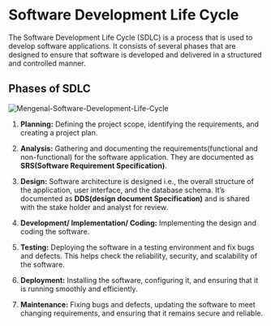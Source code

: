 # Software Development Life Cycle
The Software Development Life Cycle (SDLC) is a process that is used to develop software applications. It consists of several phases that are designed to ensure that software is developed and delivered in a structured and controlled manner. 

## Phases of SDLC

![Mengenal-Software-Development-Life-Cycle](https://user-images.githubusercontent.com/128154979/226110716-2f73d976-9e0e-4730-af0b-d034c32f6d89.png)

1. **Planning:** 
Defining the project scope, identifying the requirements, and creating a project plan.

2.  **Analysis:** 
Gathering and documenting the requirements(functional and non-functional) for the software application. They are documented as **SRS(Software Requirement Specification)**.

3.	**Design:** 
Software architecture is designed i.e., the overall structure of the application, user interface, and the database schema. It’s documented as **DDS(design document Specification)** and is shared with the stake holder and analyst for review.

4.	**Development/ Implementation/ Coding:** 
Implementing the design and coding the software.

5.	**Testing:** 
Deploying the software in a testing environment and fix bugs and defects. This helps check the reliability, security, and scalability of the software.

6.	**Deployment:** 
Installing the software, configuring it, and ensuring that it is running smoothly and efficiently.

7.	**Maintenance:** 
Fixing bugs and defects, updating the software to meet changing requirements, and ensuring that it remains secure and reliable.
